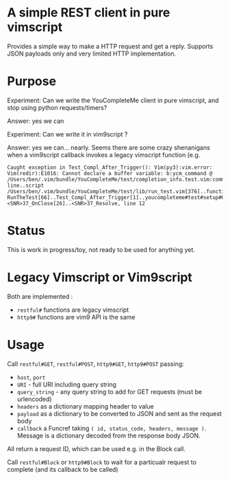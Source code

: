 # A simple REST client in pure vimscript

Provides a simple way to make a HTTP request and get a reply. Supports JSON
payloads only and very limited HTTP implementation. 

# Purpose

Experiment: Can we write the YouCompleteMe client in pure vimscript, and stop
using python requests/timers?

Answer: yes we can

Experiment: Can we write it in vim9script ?

Answer: yes we can... nearly. Seems there are some crazy shenanigans when a vim9script callback invokes a legacy vimscript function (e.g. 

```
Caught exception in Test_Compl_After_Trigger(): Vim(py3):vim.error: Vim(redir):E1016: Cannot declare a buffer variable: b:ycm_command @ /Users/ben/.vim/bundle/YouCompleteMe/test/completion_info.test.vim:command line..script /Users/ben/.vim/bundle/YouCompleteMe/test/lib/run_test.vim[376]..function RunTheTest[66]..Test_Compl_After_Trigger[1]..youcompleteme#test#setup#OpenFile[30]..<SNR>37_OnClose[26]..<SNR>37_Resolve, line 12
```

# Status

This is work in progress/toy, not ready to be used for anything yet.

# Legacy Vimscript or Vim9script

Both are implemented :

* `restful#` functions are legacy vimscript
* `http9#` functions are vim9 API is the same

# Usage

Call `restful#GET`, `restful#POST`, `http9#GET`, `http9#POST` passing:

* `host`, `port`
* `URI` - full URI including query string
* `query_string` - any query string to add for GET requests (must be urlencoded)
* `headers` as a dictionary mapping header to value
* `payload` as a dictionary to be converted to JSON and sent as the request body
* `callback` a Funcref taking `( id, status_code, headers, message )`. Message is a
  dictionary decoded from the response body JSON.

All return a request ID, which can be used e.g. in the Block call.

Call `restful#Block` or `http9#Block` to wait for a particualr request to
complete (and its callback to be called)

